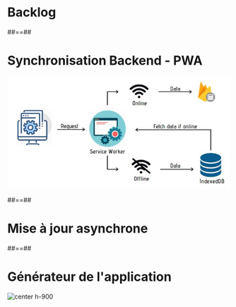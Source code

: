 <!-- .slide: data-background="./assets/images/streetart-06.jpg" class="transition"-->

# Backlog

##==##

<!-- .slide:-->

# Synchronisation Backend - PWA

![center h-800](./assets/images/sync-worker.jpg)

##==##

<!-- .slide: data-background="./assets/images/learning.jpg" class="transition bottom underline" -->

# Mise à jour asynchrone

##==##

<!-- .slide:-->

# Générateur de l'application

![center h-900](./assets/images/generator.svg)
